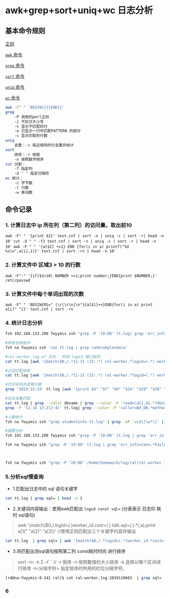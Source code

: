 # awk+grep+sort+uniq+wc 日志分析

## 基本命令规则

[正则](https://baike.baidu.com/item/%E6%AD%A3%E5%88%99%E8%A1%A8%E8%BE%BE%E5%BC%8F/1700215?fr=aladdin)

[`awk` 命令](https://www.cnblogs.com/ginvip/p/6352157.html)

[`grep` 命令](https://www.cnblogs.com/flyor/p/6411140.html)

[`sort` 命令](https://www.cnblogs.com/GNblog/p/6932355.html)

[`uniq` 命令](https://www.cnblogs.com/ftl1012/p/uniq.html)

[`wc` 命令](https://www.cnblogs.com/peida/archive/2012/12/18/2822758.html)

```bash
awk -F" " 'BEGIN{}{}END{}'
grep
    -P 调用的perl正则
    -i 不区分大小写
    -v 显示不匹配的行
    -o 只显示一行中匹配PATTERN 的部分
    -c 显示匹配的行数
uniq
    去重：-c 临近相同的行去重并统计
sort
    排序：-r 倒叙
    -n 按照数字排序
cut 分割：
    -f 指定列
    -d " " 指定分隔符
wc 统计：
    -c 字节数
    -l 行数
    -w 单词数

```

## 命令记录

### 1. 计算日志中 ip 所在列（第二列）的访问量，取出前10

`awk -F" " '{print $2}' test.cnf | sort -n | uniq -c | sort -r| head -n 10'`
`cut -d " " -f2 test.cnf | sort -n | uniq -c | sort -r | head -n 10'`
`awk -F " " '{a[$2] +=1} END {for(i in a) printf("%d %s\n",a[i],i)}' test.cnf | sort -rn | head -n 10'`

### 2. 计算文件中 区域3 > 10 的行数

`awk -F":" '{if($3>10) NUMBER +=1;print number;}END{print $NUMBER;}' /etc/passwd`

### 3. 计算文件中每个单词出现的次数

`awk -F" " 'BEGIN{RS=" |\r|\r\n|\n"}{a[$1]++}END{for(i in a) print a[i]" "i}' test.cnf | sort -rn`

### 4. 统计日志分析

```bash
fsh 192.168.133.208 fwyymis ssh "grep -P '19:00' tt.log| grep 'err_info=Talk.*Failed' | grep 'log_type=E_SUM' | grep 'module=assistantdesk' | head -10" |awk '{match($0,/.*(user_ip=.*) local_ip.*(uri=.*?)req_start/,arr);print arr[1],arr[2]}'

#排查全部指令
fsh na fwyymis ssh 'cat tt.log | grep rankcomplexdata'

#ral-worker.log.wf 日志： 时间 logid 接口耗时
cat tt.log |awk '{match($0,/.*11-11 (15:.*) ral-worker.*logid=(.*) worker_id.*cost=(.*) talk.*/,a);print a[1]" "a[2]" "a[3]}' | sort -rnk3 |head -10

#正则匹配排序
cat tt.log |awk '{match($0,/.*11-11 (15:.*) ral-worker.*logid=(.*) worker_id.*cost=(.*) talk.*/,a);print a[1]" "a[2]" "a[3]}' | sort -rnk3 |head -10

#打印多列并逻辑计算
grep '2019:15:23' tt.log |awk '{print $4" "$7" "$9" "$24" "$29" "$30" "$31" "$33}' | awk '{if($3 > 499) print $0}'| head -10

#日志采集匹配
cat tt.log | grep --color dbname | grep --color -P 'read=\d{1,4}.*?dbname=(homework_fudao|homework_tutormis|homework_pay|homework_gnmis|homework_kunpeng|homew ork_teach resource|homework_zhibo)' |awk'{match($0,/.*read=(.*) dbname=/,a);print a[1]" "$0}' | sort -k1rn |head -10
grep -P '11-14 13:2[2-4]' tt.log| grep --color -P 'caller=Bd_DB.*method=query.*dbname=(homework_fudao|homework_tutormis|homework_pay|homework_gnmis|homework_kunpeng|homework_teach resource|homework_zhibo|dataware).*sql='

#人数统计
fsh na fwyymis ssh "grep studentinfo tt.log" | grep -oP 'uid\[\w*\]' | sort -nr | uniq -c | wc -l

#报警分析
fsh 192.168.133.208 fwyymis ssh "grep -P '19:00' tt.log | grep 'err_info=Conn.*Failed' | grep 'log_type=E_SUM' | grep 'module=assistantdesk' | head -10" |awk '{match($0,/.*.*(uri=.*?)req_start/,arr);print arr[1],arr[2]}' | sort -rnk2 | uniq -c | sort -r

fsh na fwyymis ssh "grep -P '19:00' tt.log | grep 'err_info=Conn.*Failed' | grep 'log_type=E_SUM' | grep 'module=assistantdesk'" | awk '{match($0,/.*(logid=[0-9]+).*(uri=[^0-9 ]+).*/,a);print a[1]" "a[2]}'



fsh na fwyymis ssh "grep -P '20:00' /home/homework/log/ral/ral-worker.log.wf | grep 'err_info=Talk.*Failed' | grep 'log_type=E_SUM' | grep 'module=assistantdesk'" | awk '{match($0,/.*(remote_ip=[0-9\.\:]+).*(remote_ip=[0-9\.\:]+).*(uri=[^0-9 ]+).*/,a);print a[1]" "a[2]}' | sort -rn
```

### 5.分析sql慢查询

- 1.匹配出日志中的 sql 语句关键字

```bash
cat tt.log | grep sql= | head -n 1
```

- 2.关键词内容输出：使用awk匹配出 `logid const sql=`  (分表表示 日志ID 耗时 sql语句)

>awk '{match($0,/.*logid=(.*)worker_id.*cost=(.*) talk.*sql=(.*).*/,a);print a[1]" "a[2]" "a[3]}'   //使用正则匹配出三个关键字内容并输出

```bash
cat tt.log  | grep sql= | awk '{match($0,/.*logid=(.*)worker_id.*cost=(.*) talk.*sql=(.*).*/,a);print a[1]" "a[2]" "a[3]}' | head -n 1
```

- 3.将匹配出测sql语句按照第二列 const耗时时间 进行排序

>sort -rn -k 2 -t' '  // -r 倒序 -n  依照数值的大小排序 -k  选择以哪个区间进行排序  -t<分隔字符>   指定排序时所用的栏位分隔字符。  

```bash
[rd@na-fwyymis-8-241 ral]$ cat ral-worker.log.2019110602  | grep sql= | awk '{match($0,/.*logid=(.*)worker_id.*cost=(.*) talk.*sql=(.*).*/,a);print a[1]" "a[2]" "a[3]}' | sort -rn -k 2 -t' '
```

### 6
